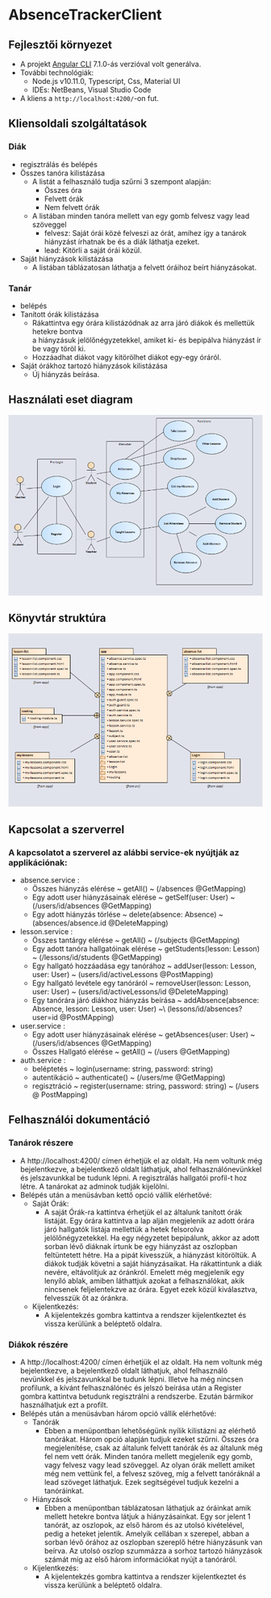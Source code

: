 # AbsenceTrackerClient

## Fejlesztői környezet

- A projekt [Angular CLI](https://github.com/angular/angular-cli) 7.1.0-ás verzióval volt generálva.
- További technológiák:
  - Node.js v10.11.0, Typescript, Css, Material UI
  - IDEs: NetBeans, Visual Studio Code
- A kliens a `http://localhost:4200/`-on fut.

## Kliensoldali szolgáltatások

### Diák
- regisztrálás és belépés
- Összes tanóra kilistázása
  - A listát a felhasználó tudja szűrni 3 szempont alapján:
    - Összes óra
    - Felvett órák
    - Nem felvett órák
  - A listában minden tanóra mellett van egy gomb felvesz vagy lead szöveggel
    - felvesz: Saját órái közé felveszi az órát, amihez így a tanárok hiányzást írhatnak be és a diák láthatja ezeket.
    - lead: Kitörli a saját órái közül.
- Saját hiányzások kilistázása
  - A listában táblázatosan láthatja a felvett óráihoz beírt hiányzásokat.
### Tanár
- belépés
- Tanított órák kilistázása
  - Rákattintva egy órára kilistázódnak az arra járó diákok és mellettük hetekre bontva\
    a hiányzásuk jelölőnégyzetekkel, amiket ki- és bepipálva hiányzást ír be vagy töröl ki.
  - Hozzáadhat diákot vagy kitörölhet diákot egy-egy óráról.
- Saját órákhoz tartozó hiányzások kilistázása
  - Új hiányzás beírása.
  
## Használati eset diagram

![alt text](https://github.com/tomlaczik/absence-tracker-client/blob/master/newusecase.png)

## Könyvtár struktúra

![alt text](https://github.com/tomlaczik/absence-tracker-client/blob/master/folder_structure.PNG)

## Kapcsolat a szerverrel

 ### A kapcsolatot a szerverel az alábbi service-ek nyújtják az applikációnak:
  - absence.service :
    - Összes hiányzás elérése ~ getAll() ~ (/absences @GetMapping)
    - Egy adott user hiányzásainak elérése ~ getSelf(user: User) ~ (/users/id/absences @GetMapping)
    - Egy adott hiányzás törlése ~ delete(absence: Absence) ~ (absences/absence.id @DeleteMapping)
  - lesson.service :
    - Összes tantárgy elérése ~ getAll() ~ (/subjects @GetMapping) 
    - Egy adott tanóra hallgatóinak elérése ~ getStudents(lesson: Lesson) ~ (/lessons/id/students @GetMapping)
    - Egy hallgató hozzáadása egy tanórához ~ addUser(lesson: Lesson, user: User) ~ (users/id/activeLessons @PostMapping)
    - Egy hallgató levétele egy tanóráról ~ removeUser(lesson: Lesson, user: User) ~ (users/id/activeLessons/id @DeleteMapping)
    - Egy tanórára járó diákhoz hiányzás beírása ~ addAbsence(absence: Absence, lesson: Lesson, user: User) ~\ (lessons/id/absences?user=id @PostMApping)
  - user.service :
    - Egy adott user hiányzásainak elérése ~ getAbsences(user: User) ~ (/users/id/absences @GetMapping)
    - Összes Hallgató elérése ~ getAll() ~ (/users @GetMapping)
  - auth.service :
    - beléptetés ~ login(username: string, password: string)
    - autentikáció ~ authenticate() ~ (/users/me @GetMapping)
    - regisztráció ~ register(username: string, password: string) ~ (/users @ PostMapping)

## Felhasználói dokumentáció

### Tanárok részere
- A http://localhost:4200/ címen érhetjük el az oldalt. Ha nem voltunk még bejelentkezve, a bejelentkező
  oldalt láthatjuk, ahol felhasználónevünkkel és jelszavunkkal be tudunk lépni. A regisztrálás hallgatói
  profil-t hoz létre. A tanárokat az adminok tudják kijelölni.
- Belépés után a menüsávban kettő opció vállik elérhetővé:
  - Saját Órák:
    - A saját Órák-ra kattintva érhetjük el az általunk tanított órák listáját. Egy órára kattintva a lap alján megjelenik az adott           órára járó hallgatók listája mellettük a hetek felsorolva jelölőnégyzetekkel. Ha egy négyzetet bepipálunk, akkor az adott sorban         lévő diáknak írtunk be egy hiányzást az oszlopban feltüntetett hétre. Ha a pipát kivesszük, a hiányzást kitöröltük. A diákok             tudják követni a saját hiányzásaikat. Ha rákattintunk a diák nevére, eltávolítjuk az óránkról. Emelett még megjelenik egy lenyíló       ablak, amiben láthattjuk azokat a felhasználókat, akik nincsenek feljelentekzve az órára. Egyet ezek közül kiválasztva, felvesszük       őt az óránkra.
  - Kijelentkezés:
    - A kijelentekzés gombra kattintva a rendszer kijelentkeztet és vissza kerülünk a beléptető oldalra.
  
### Diákok részére
- A http://localhost:4200/ címen érhetjük el az oldalt. Ha nem voltunk még bejelentkezve, a bejelentkező
  oldalt láthatjuk, ahol felhasználó nevünkkel és jelszavunkkal be tudunk lépni. Illetve ha még nincsen profilunk, a kívánt
  felhasználónéc és jelszó beírása után a Register gombra kattintva betudunk regisztrálni a rendszerbe. Ezután bármikor használhatjuk     ezt a profilt.
- Belépés után a menüsávban három opció vállik elérhetővé:
  - Tanórák
    - Ebben a menüpontban lehetőségünk nyílik kilistázni az elérhető tanórákat. Három opció alapján tudjuk ezeket szűrni. Összes óra           megjelenítése, csak az általunk felvett tanórák és az általunk még fel nem vett órák. Minden tanóra mellett megjelenik egy gomb,         vagy felvesz vagy lead szöveggel. Az olyan órák mellett amiket még nem vettünk fel, a felvesz szöveg, míg a felvett tanóráknál a         lead szöveget láthatjuk. Ezek segítségével tudjuk kezelni a tanóráinkat.
  - Hiányzások
    - Ebben a menüpontban táblázatosan láthatjuk az óráinkat amik mellett hetekre bontva látjuk a hiányzásainkat. Egy sor jelent 1             tanórát, az oszlopok, az első három és az utolsó kivételével, pedig a heteket jelentik. Amelyik cellában x szerepel, abban a             sorban lévő órához az oszlopban szereplő hétre hiányzásunk van beírva. Az utolsó oszlop szummázza a sorhoz tartozó hiányzások           számát míg az első három információkat nyújt a tanóráról.
  - Kijelentkezés:
    - A kijelentekzés gombra kattintva a rendszer kijelentkeztet és vissza kerülünk a beléptető oldalra.
